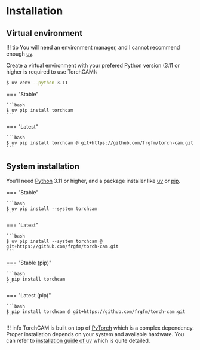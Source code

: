 # Installation

## Virtual environment

!!! tip
    You will need an environment manager, and I cannot recommend enough [uv](https://docs.astral.sh/uv/getting-started/installation/).

Create a virtual environment with your prefered Python version (3.11 or higher is required to use TorchCAM):
```bash
$ uv venv --python 3.11
```

=== "Stable"

    ```bash
    $ uv pip install torchcam
    ```

=== "Latest"

    ```bash
    $ uv pip install torchcam @ git+https://github.com/frgfm/torch-cam.git
    ```


## System installation

You'll need [Python](https://www.python.org/downloads/) 3.11 or higher, and a package installer like [uv](https://docs.astral.sh/uv/getting-started/installation/) or [pip](https://packaging.python.org/en/latest/tutorials/installing-packages/).

=== "Stable"

    ```bash
    $ uv pip install --system torchcam
    ```

=== "Latest"

    ```bash
    $ uv pip install --system torchcam @ git+https://github.com/frgfm/torch-cam.git
    ```

=== "Stable (pip)"

    ```bash
    $ pip install torchcam
    ```

=== "Latest (pip)"

    ```bash
    $ pip install torchcam @ git+https://github.com/frgfm/torch-cam.git
    ```

!!! info
    TorchCAM is built on top of [PyTorch](https://github.com/pytorch/pytorch) which is a complex dependency. Proper installation depends on your system and available hardware. You can refer to [installation guide of uv](https://docs.astral.sh/uv/guides/integration/pytorch) which is quite detailed.
